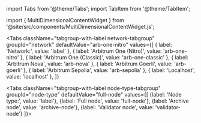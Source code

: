 import Tabs from '@theme/Tabs';
import TabItem from '@theme/TabItem';

import { MultiDimensionalContentWidget } from '@site/src/components/MultiDimensionalContentWidget.js';

<MultiDimensionalContentWidget />

<!-- todo: end the annoyance of this file not being clearly tightly coupled to the MultiDimensionalContentWidget.js file that lives somewhere else; probably move this file next to that other file -->

<div className='dynamic-content-tabs'>
  <Tabs className="tabgroup-with-label os-tabgroup" groupId="os" defaultValue="others" values={[
    {label: 'Operating system:', value: 'label'},
    {label: 'Linux, MacOS, Arm64', value: 'others'},
    {label: 'Windows', value: 'win'}
  ]}>
    <TabItem className="unclickable-element" value="label"></TabItem>
    <TabItem value="others"></TabItem>
    <TabItem value="win"></TabItem>
  </Tabs>

<Tabs
  className="tabgroup-with-label network-tabgroup"
  groupId="network"
  defaultValue="arb-one-nitro"
  values={[
    { label: 'Network:', value: 'label' },
    { label: 'Arbitrum One (Nitro)', value: 'arb-one-nitro' },
    { label: 'Arbitrum One (Classic)', value: 'arb-one-classic' },
    { label: 'Arbitrum Nova', value: 'arb-nova' },
    { label: 'Arbitrum Goerli', value: 'arb-goerli' },
    { label: 'Arbitrum Sepolia', value: 'arb-sepolia' },
    { label: 'Localhost', value: 'localhost' },
  ]}
>
  <TabItem className="unclickable-element" value="label"></TabItem>
  <TabItem value="arb-one-nitro"></TabItem>
  <TabItem value="arb-one-classic"></TabItem>
  <TabItem value="arb-nova"></TabItem>
  <TabItem value="arb-goerli"></TabItem>
  <TabItem value="arb-sepolia"></TabItem>
  <TabItem value="localhost"></TabItem>
</Tabs>

  <Tabs className="tabgroup-with-label node-type-tabgroup" groupId="node-type" defaultValue="full-node" values={[
        {label: 'Node type:', value: 'label'},
        {label: 'Full node', value: 'full-node'},
        {label: 'Archive node', value: 'archive-node'},
        {label: 'Validator node', value: 'validator-node'}
    ]}>
    <TabItem className="unclickable-element" value="label"></TabItem>
    <TabItem value="full-node"></TabItem>
    <TabItem value="archive-node"></TabItem>
    <TabItem value="validator-node"></TabItem>
  </Tabs>
</div>
